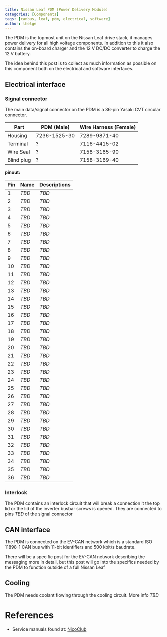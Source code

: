 ```yaml
---
title: Nissan Leaf PDM (Power Delivery Module)
categories: [Components]
tags: [canbus, leaf, pdm, electrical, software]
author: lhelge
---
```


The PDM is the topmost unit on the Nissan Leaf drive stack, it manages power delivery for all high voltage components. In addition to this it also contains the on-board charger and the 12 V DC/DC converter to charge the 12 V battery.

The idea behind this post is to collect as much information as possible on this component both on the electrical and software interfaces.

## Electrical interface

### Signal connector
The main data/signal connector on the PDM is a 36-pin Yasaki CVT circular connector. 

Part | PDM (Male) | Wire Harness (Female)
--- | --- | --- 
Housing | 7236-1525-30 | 7289-9871-40 
Terminal | ? | 7116-4415-02
Wire Seal | ? | 7158-3165-90 
Blind plug | ? | 7158-3169-40 

**pinout:**

Pin | Name     | Descriptions
--- | -------- | ---
1   | *TBD*    | *TBD*
2   | *TBD*    | *TBD*
3   | *TBD*    | *TBD*
4   | *TBD*    | *TBD*
5   | *TBD*    | *TBD*
6   | *TBD*    | *TBD*
7   | *TBD*    | *TBD*
8   | *TBD*    | *TBD*
9   | *TBD*    | *TBD*
10  | *TBD*    | *TBD*
11  | *TBD*    | *TBD*
12  | *TBD*    | *TBD*
13  | *TBD*    | *TBD*
14  | *TBD*    | *TBD*
15  | *TBD*    | *TBD*
16  | *TBD*    | *TBD*
17  | *TBD*    | *TBD*
18  | *TBD*    | *TBD*
19  | *TBD*    | *TBD*
20  | *TBD*    | *TBD*
21  | *TBD*    | *TBD*
22  | *TBD*    | *TBD*
23  | *TBD*    | *TBD*
24  | *TBD*    | *TBD*
25  | *TBD*    | *TBD*
26  | *TBD*    | *TBD*
27  | *TBD*    | *TBD*
28  | *TBD*    | *TBD*
29  | *TBD*    | *TBD*
30  | *TBD*    | *TBD*
31  | *TBD*    | *TBD*
32  | *TBD*    | *TBD*
33  | *TBD*    | *TBD*
34  | *TBD*    | *TBD*
35  | *TBD*    | *TBD*
36  | *TBD*    | *TBD*

### Interlock
The PDM contains an interlock circuit that will break a connection it the top lid or the lid of the inverter busbar screws is opened. They are connected to pins *TBD* of the signal connector

## CAN interface
The PDM is connected on the EV-CAN network which is a standard ISO 11898-1 CAN bus with 11-bit identifiers and 500 kbit/s baudrate.

There will be a specific post for the EV-CAN network describing the messaging more in detail, but this post will go into the  specifics needed by the PDM to function outside of a full Nissan Leaf

## Cooling
The PDM needs coolant flowing through the cooling circuit. More info *TBD*

# References
- Service manuals found at: [NicoClub](https://www.nicoclub.com/nissan-service-manuals)